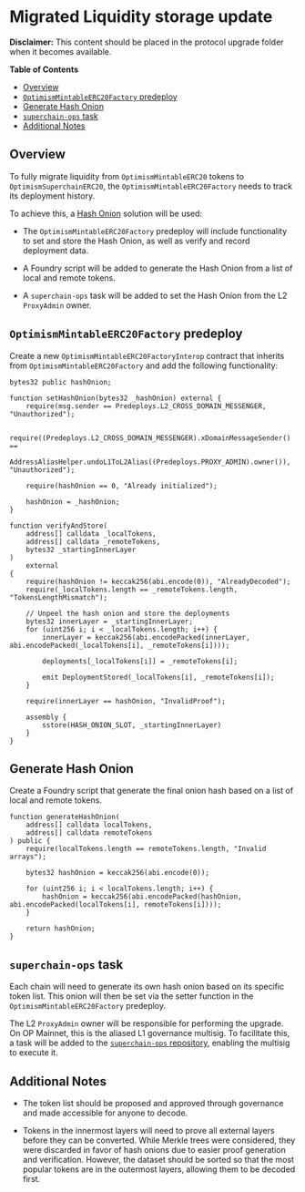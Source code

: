 # Migrated Liquidity storage update

**Disclaimer:** This content should be placed in the protocol upgrade folder when it becomes available.

<!-- START doctoc generated TOC please keep comment here to allow auto update -->
<!-- DON'T EDIT THIS SECTION, INSTEAD RE-RUN doctoc TO UPDATE -->
**Table of Contents**

- [Overview](#overview)
- [`OptimismMintableERC20Factory` predeploy](#optimismmintableerc20factory-predeploy)
- [Generate Hash Onion](#generate-hash-onion)
- [`superchain-ops` task](#superchain-ops-task)
- [Additional Notes](#additional-notes)

<!-- END doctoc generated TOC please keep comment here to allow auto update -->

## Overview

To fully migrate liquidity from `OptimismMintableERC20` tokens to `OptimismSuperchainERC20`,
the `OptimismMintableERC20Factory` needs to track its deployment history.

To achieve this, a [Hash Onion](https://github.com/ethereum-optimism/design-docs/blob/main/protocol/superchain-erc20/storage-upgrade.md#2-hash-onion)
solution will be used:

- The `OptimismMintableERC20Factory` predeploy will include functionality to set and store the Hash Onion,
  as well as verify and record deployment data.

- A Foundry script will be added to generate the Hash Onion from a list of local and remote tokens.

- A `superchain-ops` task will be added to set the Hash Onion from the L2 `ProxyAdmin` owner.

## `OptimismMintableERC20Factory` predeploy

Create a new `OptimismMintableERC20FactoryInterop` contract that inherits from `OptimismMintableERC20Factory`
and add the following functionality:

```solidity
bytes32 public hashOnion;

function setHashOnion(bytes32 _hashOnion) external {
    require(msg.sender == Predeploys.L2_CROSS_DOMAIN_MESSENGER, "Unauthorized");

    require((Predeploys.L2_CROSS_DOMAIN_MESSENGER).xDomainMessageSender() ==
        AddressAliasHelper.undoL1ToL2Alias((Predeploys.PROXY_ADMIN).owner()), "Unauthorized");

    require(hashOnion == 0, "Already initialized");

    hashOnion = _hashOnion;
}

function verifyAndStore(
    address[] calldata _localTokens,
    address[] calldata _remoteTokens,
    bytes32 _startingInnerLayer
)
    external
{
    require(hashOnion != keccak256(abi.encode(0)), "AlreadyDecoded");
    require(_localTokens.length == _remoteTokens.length, "TokensLengthMismatch");

    // Unpeel the hash onion and store the deployments
    bytes32 innerLayer = _startingInnerLayer;
    for (uint256 i; i < _localTokens.length; i++) {
        innerLayer = keccak256(abi.encodePacked(innerLayer, abi.encodePacked(_localTokens[i], _remoteTokens[i])));

        deployments[_localTokens[i]] = _remoteTokens[i];

        emit DeploymentStored(_localTokens[i], _remoteTokens[i]);
    }

    require(innerLayer == hashOnion, "InvalidProof");

    assembly {
        sstore(HASH_ONION_SLOT, _startingInnerLayer)
    }
}
```

## Generate Hash Onion

Create a Foundry script that generate the final onion hash based on a list of local and remote tokens.

```solidity
function generateHashOnion(
    address[] calldata localTokens,
    address[] calldata remoteTokens
) public {
    require(localTokens.length == remoteTokens.length, "Invalid arrays");

    bytes32 hashOnion = keccak256(abi.encode(0));

    for (uint256 i; i < localTokens.length; i++) {
        hashOnion = keccak256(abi.encodePacked(hashOnion, abi.encodePacked(localTokens[i], remoteTokens[i])));
    }

    return hashOnion;
}
```

## `superchain-ops` task

Each chain will need to generate its own hash onion based on its specific token list.
This onion will then be set via the setter function in the `OptimismMintableERC20Factory` predeploy.

The L2 `ProxyAdmin` owner will be responsible for performing the upgrade. On OP Mainnet,
this is the aliased L1 governance multisig.
To facilitate this, a task will be added to the [`superchain-ops` repository](https://github.com/ethereum-optimism/superchain-ops),
enabling the multisig to execute it.

## Additional Notes

- The token list should be proposed and approved through governance and made accessible for anyone to decode.

- Tokens in the innermost layers will need to prove all external layers before they can be converted.
  While Merkle trees were considered, they were discarded in favor of hash onions due to easier proof generation and verification.
  However, the dataset should be sorted so that the most popular tokens are in the outermost layers,
  allowing them to be decoded first.
